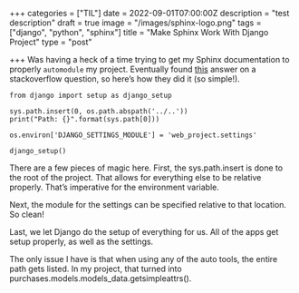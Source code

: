 +++
categories = ["TIL"]
date = 2022-09-01T07:00:00Z
description = "test description"
draft = true
image = "/images/sphinx-logo.png"
tags = ["django", "python", "sphinx"]
title = "Make Sphinx Work With Django Project"
type = "post"

+++
Was having a heck of a time trying to get my Sphinx documentation to properly `automodule` my project. Eventually found [this](https://stackoverflow.com/a/34462027/19251950) answer on a stackoverflow question, so here’s how they did it (so simple!).

```
from django import setup as django_setup

sys.path.insert(0, os.path.abspath('../..'))
print("Path: {}".format(sys.path[0]))

os.environ['DJANGO_SETTINGS_MODULE'] = 'web_project.settings'

django_setup()
```

There are a few pieces of magic here. First, the sys.path.insert is done to the root of the project. That allows for everything else to be relative properly. That’s imperative for the environment variable.

Next, the module for the settings can be specified relative to that location. So clean!

Last, we let Django do the setup of everything for us. All of the apps get setup properly, as well as the settings.

The only issue I have is that when using any of the auto tools, the entire path gets listed. In my project, that turned into purchases.models.models_data.getsimpleattrs().